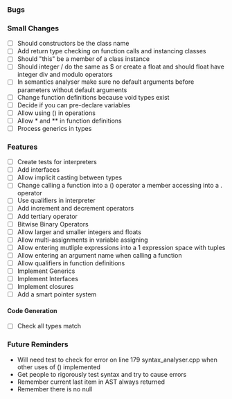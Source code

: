 ### Bugs

### Small Changes

-   [ ] Should constructors be the class name
-   [ ] Add return type checking on function calls and instancing classes
-   [ ] Should "this" be a member of a class instance
-   [ ] Should integer / do the same as $ or create a float and should float have integer div and modulo operators
-   [ ] In semantics analyser make sure no default arguments before parameters without default arguments
-   [ ] Change function definitions because void types exist
-   [ ] Decide if you can pre-declare variables
-   [ ] Allow using () in operations
-   [ ] Allow \* and \*\* in function definitions
-   [ ] Process generics in types

### Features

-   [ ] Create tests for interpreters
-   [ ] Add interfaces
-   [ ] Allow implicit casting between types
-   [ ] Change calling a function into a () operator a member accessing into a . operator
-   [ ] Use qualifiers in interpreter
-   [ ] Add increment and decrement operators
-   [ ] Add tertiary operator
-   [ ] Bitwise Binary Operators
-   [ ] Allow larger and smaller integers and floats
-   [ ] Allow multi-assignments in variable assigning
-   [ ] Allow entering mutliple expressions into a 1 expression space with tuples
-   [ ] Allow entering an argument name when calling a function
-   [ ] Allow qualifiers in function definitions
-   [ ] Implement Generics
-   [ ] Implement Interfaces
-   [ ] Implement closures
-   [ ] Add a smart pointer system

#### Code Generation

-   [ ] Check all types match

### Future Reminders

-   Will need test to check for error on line 179 syntax_analyser.cpp when other uses of () implemented
-   Get people to rigorously test syntax and try to cause errors
-   Remember current last item in AST always returned
-   Remember there is no null
